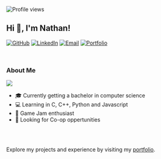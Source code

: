 <!-- Profile Views -->
![Profile views](https://komarev.com/ghpvc/?username=nathancecixx&&style=flat-square)

## Hi 👋, I'm Nathan!     

<!-- Badges -->
[![GitHub](https://img.shields.io/badge/GitHub-181717?style=flat-square&logo=github&logoColor=white)](https://github.com/Nathancecixx) 
[![LinkedIn](https://img.shields.io/badge/LinkedIn-0077B5?style=flat-square&logo=linkedin&logoColor=white)](https://linkedin.com/in/nathan-ceci)
[![Email](https://img.shields.io/badge/Email-D14836?style=flat-square&logo=Gmail&logoColor=white)](mailto:nathancecixx@gmail.com)
[![Portfolio](https://img.shields.io/badge/Website-9475fd?style=flat-square&logo=google-chrome&logoColor=white)](https://nathanceci.com)







<br/>  

### About Me  
 
</td><td valign="top" width="30%"> 

<img src="https://github-readme-stats.vercel.app/api/top-langs/?username=nathancecixx&hide_border=true&layout=compact" align="left" style="max-width: 100%; height: auto;" />

</td></tr></table>  

<br/>  

- 🎓 Currently getting a bachelor in computer science
- 💻 Learning in C, C++, Python and Javascript
- 👾 Game Jam enthusiast
- 👀 Looking for Co-op oppertunities
<br/>
<br/>


Explore my projects and experience by visiting my [portfolio](https://nathanceci.com).
